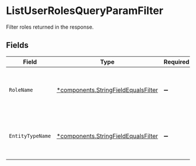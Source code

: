 # ListUserRolesQueryParamFilter

Filter roles returned in the response.


## Fields

| Field                                                                                     | Type                                                                                      | Required                                                                                  | Description                                                                               |
| ----------------------------------------------------------------------------------------- | ----------------------------------------------------------------------------------------- | ----------------------------------------------------------------------------------------- | ----------------------------------------------------------------------------------------- |
| `RoleName`                                                                                | [*components.StringFieldEqualsFilter](../../models/components/stringfieldequalsfilter.md) | :heavy_minus_sign:                                                                        | Filters on the given string field value by exact match.                                   |
| `EntityTypeName`                                                                          | [*components.StringFieldEqualsFilter](../../models/components/stringfieldequalsfilter.md) | :heavy_minus_sign:                                                                        | Filters on the given string field value by exact match.                                   |
